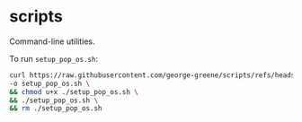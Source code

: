 # scripts
Command-line utilities.

To run `setup_pop_os.sh`:
```bash
curl https://raw.githubusercontent.com/george-greene/scripts/refs/heads/main/setup_pop_os.sh \
-o setup_pop_os.sh \
&& chmod u+x ./setup_pop_os.sh \
&& ./setup_pop_os.sh \
&& rm ./setup_pop_os.sh
```
